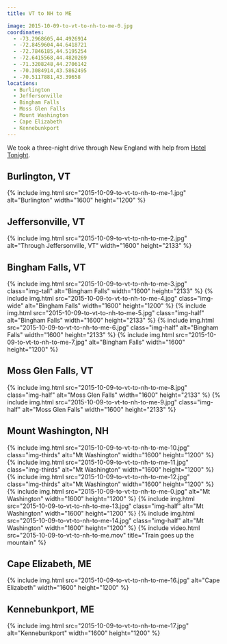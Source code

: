 ```yaml
---
title: VT to NH to ME

image: 2015-10-09-to-vt-to-nh-to-me-0.jpg
coordinates:
  - -73.2968605,44.4926914
  - -72.8459604,44.6418721
  - -72.7846185,44.5195254
  - -72.6415568,44.4820269
  - -71.3208248,44.2706142
  - -70.3084914,43.5862495
  - -70.5117881,43.39658
locations:
  - Burlington
  - Jeffersonville
  - Bingham Falls
  - Moss Glen Falls
  - Mount Washington
  - Cape Elizabeth
  - Kennebunkport
---
```


We took a three-night drive through New England with help from [Hotel Tonight](https://www.hoteltonight.com/).

## Burlington, VT

<div class="photos">
{% include img.html src="2015-10-09-to-vt-to-nh-to-me-1.jpg" alt="Burlington" width="1600" height="1200" %}
</div>

## Jeffersonville, VT

<div class="photos">
{% include img.html src="2015-10-09-to-vt-to-nh-to-me-2.jpg"  alt="Through Jeffersonville, VT" width="1600" height="2133" %}
</div>

## Bingham Falls, VT

<div class="photos">
{% include img.html src="2015-10-09-to-vt-to-nh-to-me-3.jpg" class="img-tall"  alt="Bingham Falls" width="1600" height="2133" %}
{% include img.html src="2015-10-09-to-vt-to-nh-to-me-4.jpg" class="img-wide" alt="Bingham Falls" width="1600" height="1200" %}
{% include img.html src="2015-10-09-to-vt-to-nh-to-me-5.jpg" class="img-half"  alt="Bingham Falls" width="1600" height="2133" %}
{% include img.html src="2015-10-09-to-vt-to-nh-to-me-6.jpg" class="img-half"  alt="Bingham Falls" width="1600" height="2133" %}
{% include img.html src="2015-10-09-to-vt-to-nh-to-me-7.jpg" alt="Bingham Falls" width="1600" height="1200" %}
</div>

## Moss Glen Falls, VT

<div class="photos">
{% include img.html src="2015-10-09-to-vt-to-nh-to-me-8.jpg" class="img-half" alt="Moss Glen Falls" width="1600" height="2133" %}
{% include img.html src="2015-10-09-to-vt-to-nh-to-me-9.jpg" class="img-half" alt="Moss Glen Falls" width="1600" height="2133" %}
</div>

## Mount Washington, NH

<div class="photos">
{% include img.html src="2015-10-09-to-vt-to-nh-to-me-10.jpg" class="img-thirds" alt="Mt Washington" width="1600" height="1200" %}
{% include img.html src="2015-10-09-to-vt-to-nh-to-me-11.jpg" class="img-thirds" alt="Mt Washington" width="1600" height="1200" %}
{% include img.html src="2015-10-09-to-vt-to-nh-to-me-12.jpg" class="img-thirds" alt="Mt Washington" width="1600" height="1200" %}
{% include img.html src="2015-10-09-to-vt-to-nh-to-me-0.jpg" alt="Mt Washington" width="1600" height="1200" %}
{% include img.html src="2015-10-09-to-vt-to-nh-to-me-13.jpg" class="img-half" alt="Mt Washington" width="1600" height="1200" %}
{% include img.html src="2015-10-09-to-vt-to-nh-to-me-14.jpg" class="img-half" alt="Mt Washington" width="1600" height="1200" %}
{% include video.html src="2015-10-09-to-vt-to-nh-to-me.mov" title="Train goes up the mountain" %}
</div>

## Cape Elizabeth, ME

<div class="photos">
{% include img.html src="2015-10-09-to-vt-to-nh-to-me-16.jpg" alt="Cape Elizabeth" width="1600" height="1200" %}
</div>

## Kennebunkport, ME

<div class="photos">
{% include img.html src="2015-10-09-to-vt-to-nh-to-me-17.jpg" alt="Kennebunkport" width="1600" height="1200" %}
</div>
